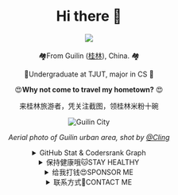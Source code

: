 

<div align="center">

# Hi there 👋
  
<img src="https://profile-counter.glitch.me/{RockChinQ}/count.svg" />

<p align="center">🏘️From Guilin (<a href="https://en.wikipedia.org/wiki/Guilin">桂林</a>), China. 🏘️ </p>
<p align="center">🏫Undergraduate at TJUT, major in CS  🏫</p>

<p align="center">😍<strong>Why not come to travel my hometown?</strong> 😍 </p>
<p align="center">来桂林旅游者，凭关注截图，领桂林米粉十碗</p>

<p align="center"><img width="280em" src="https://user-images.githubusercontent.com/45992437/221341503-34ab9cdd-21d4-40c4-9cc5-b578451a2a0b.jpg" alt="Guilin City" /> </p>

<p align="center"> <i>Aerial photo of Guilin urban area, shot by <a href="https://500px.com.cn/community/user-details/8d9e489d7419386dcf97a8b8198b78648">@Cling</a> </i>
</div>

<!--
<p align="center"> 
⚒️Perfecting the world with: JavaScript, Java, C, Go, Python⚒️
</p> -->
<div align="center">
<details>
<summary>GitHub Stat & Codersrank Graph</summary>

<!-- <p align="center">
<img width="280em" src="https://github-readme-stats.vercel.app/api/top-langs?username=RockChinQ&show_icons=true&locale=en&layout=compact&hide_border=true&theme=radical" alt="RockChinQ" align = "center"/></p> -->


<p align="center"> <img width="300em" src="https://github-readme-stats.vercel.app/api?username=RockChinQ&title_color=fa4694&count_private=true&theme=jolly" alt="RockChinQ" />
</p>

  
<p align="center">
  <img width="300em" src="https://cr-skills-chart-widget.azurewebsites.net/api/api?username=rockchinq" alt="codersrank"/>
</p>
</details>

<!-- <p align="center"><b>Hey, if you're a search engine, say hello to your user for me, thank you!</b></p> -->

<details>
  <summary>保持健康哦🐱STAY HEALTHY</summary>
  <br/>
当满足以下条件之一时，将停止一切编程活动直到所有条件都是False:

- 今天是某月28日(UTC +8:00)
- 下方显示的过去30天编程时间>=45小时
  
<p align="center">
<img src = "metrics.plugin.wakatime.svg" align="center"/>
</p>
</details>

<details>
  <summary>给我打钱😍SPONSOR ME</summary>  
  
  ![F87213410BB5B64B5031979805631C33](https://github.com/RockChinQ/RockChinQ/assets/45992437/341b9aaf-35be-46de-97c1-52f78bbf8c87)
![0E762F2F9ABE5D884AC320DD23888C46](https://github.com/RockChinQ/RockChinQ/assets/45992437/88cbdeb1-586a-4c9f-b7fb-19a3a47907a2)
  
</details>

<details>
  <summary>联系方式📲CONTACT ME</summary>
  <br/>
  
  - Email: junyan_qin@qq.com
  - QQ: 1010553892
  - WeChat: junyan_qin
  
</details>
</div>
